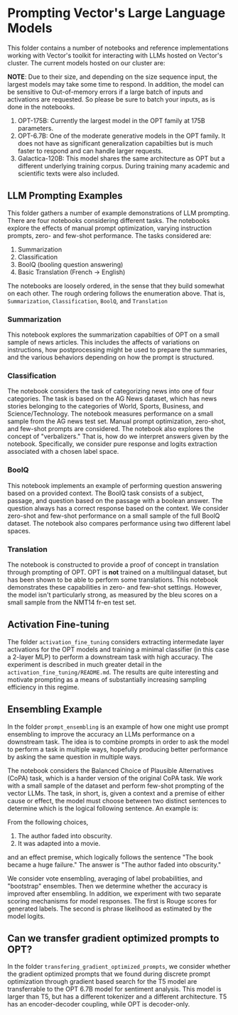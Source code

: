 # Prompting Vector's Large Language Models

This folder contains a number of notebooks and reference implementations working with Vector's toolkit for interacting with LLMs hosted on Vector's cluster. The current models hosted on our cluster are:

__NOTE__: Due to their size, and depending on the size sequence input, the largest models may take some time to respond. In addition, the model can be sensitive to Out-of-memory errors if a large batch of inputs and activations are requested. So please be sure to batch your inputs, as is done in the notebooks.

1) OPT-175B: Currently the largest model in the OPT family at 175B parameters.
2) OPT-6.7B: One of the moderate generative models in the OPT family. It does not have as significant generalization capabilties but is much faster to respond and can handle larger requests.
3) Galactica-120B: This model shares the same architecture as OPT but a different underlying training corpus. During training many academic and scientific texts were also included.

## LLM Prompting Examples

This folder gathers a number of example demonstrations of LLM prompting. There are four notebooks considering different tasks. The notebooks explore the effects of manual prompt optimization, varying instruction prompts, zero- and few-shot performance. The tasks considered are:

1) Summarization
2) Classification
3) BoolQ (booling question answering)
4) Basic Translation (French -> English)

The notebooks are loosely ordered, in the sense that they build somewhat on each other. The rough ordering follows the enumeration above. That is, `Summarization`, `Classification`, `BoolQ`, and `Translation`

### Summarization

This notebook explores the summarization capabilties of OPT on a small sample of news articles. This includes the affects of variations on instructions, how postprocessing might be used to prepare the summaries, and the various behaviors depending on how the prompt is structured.

### Classification

The notebook considers the task of categorizing news into one of four categories. The task is based on the AG News dataset, which has news stories belonging to the categories of World, Sports, Business, and Science/Technology. The notebook measures performance on a small sample from the AG news test set. Manual prompt optimization, zero-shot, and few-shot prompts are considered. The notebook also explores the concept of "verbalizers." That is, how do we interpret answers given by the notebook. Specifically, we consider pure response and logits extraction associated with a chosen label space.

### BoolQ

This notebook implements an example of performing question answering based on a provided context. The BoolQ task consists of a subject, passage, and question based on the passage with a boolean answer. The question always has a correct response based on the context. We consider zero-shot and few-shot performance on a small sample of the full BoolQ dataset. The notebook also compares performance using two different label spaces.


### Translation

The notebook is constructed to provide a proof of concept in translation through prompting of OPT. OPT is __not__ trained on a multilingual dataset, but has been shown to be able to perform some translations. This notebook demonstrates these capabilities in zero- and few-shot settings. However, the model isn't particularly strong, as measured by the bleu scores on a small sample from the NMT14 fr-en test set.

## Activation Fine-tuning

The folder `activation_fine_tuning` considers extracting intermedate layer activations for the OPT models and training a minimal classifier (in this case a 2-layer MLP) to perform a downstream task with high accuracy. The experiment is described in much greater detail in the `activation_fine_tuning/README.md`. The results are quite interesting and motivate prompting as a means of substantially increasing sampling efficiency in this regime.

## Ensembling Example

In the folder `prompt_ensembling` is an example of how one might use prompt ensembling to improve the accuracy an LLMs performance on a downstream task. The idea is to combine prompts in order to ask the model to perform a task in multiple ways, hopefully producing better performance by asking the same question in multiple ways.

The notebook considers the Balanced Choice of Plausible Alternatives (CoPA) task, which is a harder version of the original CoPA task. We work with a small sample of the dataset and perform few-shot prompting of the vector LLMs. The task, in short, is, given a context and a premise of either cause or effect, the model must choose between two distinct sentences to determine which is the logical following sentence. An example is:

From the following choices,
1) The author faded into obscurity.
2) It was adapted into a movie.

and an effect premise, which logically follows the sentence "The book became a huge failure." The answer is "The author faded into obscurity."

We consider vote ensembling, averaging of label probabilities, and "bootstrap" ensembles. Then we determine whether the accuracy is improved after ensembling. In addition, we experiment with two separate scoring mechanisms for model responses. The first is Rouge scores for generated labels. The second is phrase likelihood as estimated by the model logits.

## Can we transfer gradient optimized prompts to OPT?

In the folder `transfering_gradient_optimized_prompts`, we consider whether the gradient optimized prompts that we found during discrete prompt optimization through gradient based search for the T5 model are transferrable to the OPT 6.7B model for sentiment analysis. This model is larger than T5, but has a different tokenizer and a different architecture. T5 has an encoder-decoder coupling, while OPT is decoder-only.
